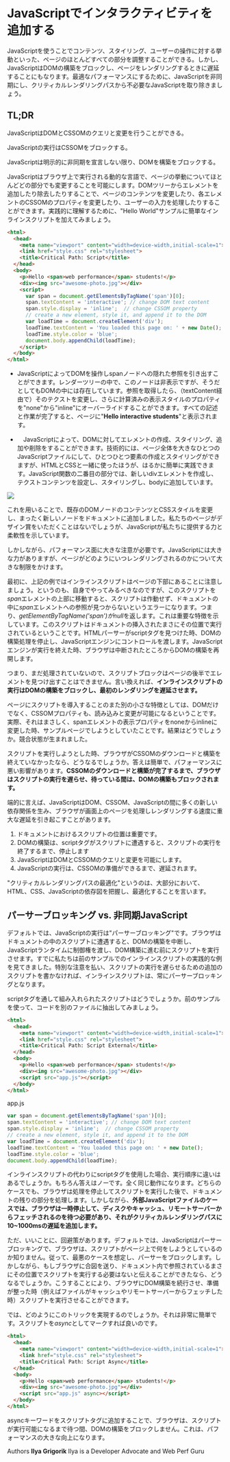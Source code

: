 # JavaScriptでインタラクティビティを追加する
JavaScriptを使うことでコンテンツ、スタイリング、ユーザーの操作に対する挙動といった、ページのほとんどすべての部分を調整することができる。しかし、JavaScriptはDOMの構築をブロックし、ページをレンダリングするときに遅延することにもなります。最適なパフォーマンスにするために、JavaScriptを非同期にし、クリティカルレンダリングパスから不必要なJavaScriptを取り除きましょう。

## TL;DR

JavaScriptはDOMとCSSOMのクエリと変更を行うことができる。

JavaScriptの実行はCSSOMをブロックする。

JavaScriptは明示的に非同期を宣言しない限り、DOMを構築をブロックする。

JavaScriptはブラウザ上で実行される動的な言語で、ページの挙動についてほとんどどの部分でも変更することを可能にします。DOMツリーからエレメントを追加したり除去したりすることで、ページのコンテンツを変更したり、各エレメントのCSSOMのプロパティを変更したり、ユーザーの入力を処理したりすることができます。実践的に理解するために、"Hello World"サンプルに簡単なインラインスクリプトを加えてみましょう。

```html
<html>
  <head>
    <meta name="viewport" content="width=device-width,initial-scale=1">
    <link href="style.css" rel="stylesheet">
    <title>Critical Path: Script</title>
  </head>
  <body>
    <p>Hello <span>web performance</span> students!</p>
    <div><img src="awesome-photo.jpg"></div>
    <script>
      var span = document.getElementsByTagName('span')[0];
      span.textContent = 'interactive'; // change DOM text content
      span.style.display = 'inline';  // change CSSOM property
      // create a new element, style it, and append it to the DOM
      var loadTime = document.createElement('div');
      loadTime.textContent = 'You loaded this page on: ' + new Date();
      loadTime.style.color = 'blue';
      document.body.appendChild(loadTime);
    </script>
  </body>
</html>
```

- JavaScriptによってDOMを操作しspanノードへの隠れた参照を引き出すことができます。レンダーツリーの中で、このノードは非表示ですが、そうだとしてもDOMの中には存在しています。参照を取得したら、（textContent経由で）そのテクストを変更し、さらに計算済みの表示スタイルのプロパティを"none"から"inline"にオーバーライドすることができます。すべての記述と作業が完了すると、ページに"**Hello interactive students**"と表示されます。

- 　JavaScriptによって、DOMに対してエレメントの作成、スタイリング、追加や削除をすることができます。技術的には、ページ全体を大きなひとつのJavaScriptファイルにして、ひとつひとつ要素の作成とスタイリングができますが、HTMLとCSSと一緒に使ったほうが、はるかに簡単に実践できます。JavaScript関数の二番目の部分では、新しいdivエレメントを作成し、テクストコンテンツを設定し、スタイリングし、bodyに追加しています。

![](https://developers.google.com/web/fundamentals/performance/critical-rendering-path/images/device-js-small.png)

これを用いることで、既存のDOMノードのコンテンツとCSSスタイルを変更し、まったく新しいノードをドキュメントに追加しました。私たちのページがデザイン賞をいただくことはないでしょうが、JavaScriptが私たちに提供する力と柔軟性を示しています。

しかしながら、パフォーマンス面に大きな注意が必要です。JavaScriptには大きな力がありますが、ページがどのようにいつレンダリングされるのかについて大きな制限をかけます。

最初に、上記の例ではインラインスクリプトはページの下部にあることに注意しましょう。というのも、自身でやってみるべきなのですが、このスクリプトを*span*エレメントの上部に移動すると、スクリプトは作動せず、ドキュメントの中に*span*エレメントへの参照が見つからないというエラーになります。つまり、*getElementByTagName('span')*が*null*を返します。これは重要な特徴を示しています。このスクリプトはドキュメントの挿入されたまさにその位置で実行されているということです。HTMLパーサーがscriptタグを見つけた時、DOMの構築処理を停止し、JavaScriptエンジンにコントロールを渡します。JavaScriptエンジンが実行を終えた時、ブラウザは中断されたところからDOMの構築を再開します。

つまり、まだ処理されていないので、スクリプトブロックはページの後半でエレメントを見つけ出すことはできません。言い換えれば、**インラインスクリプトの実行はDOMの構築をブロックし、最初のレンダリングを遅延させます。**

ページにスクリプトを導入することのまた別の小さな特徴としては、DOMだけでなく、CSSOMプロパティも、読み込みと変更が可能になるということです。実際、それはまさしく、spanエレメントの表示プロパティをnoneからinlineに変更した時、サンプルページでしようとしていたことです。結果はどうでしょうか。競合状態が生まれました。

スクリプトを実行しようとした時、ブラウザがCSSOMのダウンロードと構築を終えていなかったなら、どうなるでしょうか。答えは簡単で、パフォーマンスに悪い影響があります。**CSSOMのダウンロードと構築が完了するまで、ブラウザはスクリプトの実行を遅らせ、待っている間は、DOMの構築もブロックされます。**

端的に言えば、JavaScriptはDOM、CSSOM、JavaScriptの間に多くの新しい依存関係を生み、ブラウザが画面上のページを処理しレンダリングする速度に重大な遅延を引き起こすことがあります。

1. ドキュメントにおけるスクリプトの位置は重要です。
2. DOMの構築は、scriptタグがスクリプトに遭遇すると、スクリプトの実行を終了するまで、停止します
3. JavaScriptはDOMとCSSOMのクエリと変更を可能にします。
4. JavaScriptの実行は、CSSOMの準備ができるまで、遅延されます。

"クリティカルレンダリングパスの最適化"というのは、大部分において、HTML、CSS、JavaScriptの依存図を把握し、最適化することを言います。

## パーサーブロッキング vs. 非同期JavaScript

デフォルトでは、JavaScriptの実行は"パーサーブロッキング"です。ブラウザはドキュメントの中のスクリプトに遭遇すると、DOMの構築を中断し、JavaScriptランタイムに制御権を渡し、DOM構築に進む前にスクリプトを実行させます。すでに私たちは前のサンプルでのインラインスクリプトの実践的な例を見てきました。特別な注意を払い、スクリプトの実行を遅らせるための追加のスクリプトを書かなければ、インラインスクリプトは、常にパーサーブロッキングとなります。

scriptタグを通して組み入れられたスクリプトはどうでしょうか。前のサンプルを使って、コードを別のファイルに抽出してみましょう。

```html
<html>
  <head>
    <meta name="viewport" content="width=device-width,initial-scale=1">
    <link href="style.css" rel="stylesheet">
    <title>Critical Path: Script External</title>
  </head>
  <body>
    <p>Hello <span>web performance</span> students!</p>
    <div><img src="awesome-photo.jpg"></div>
    <script src="app.js"></script>
  </body>
</html>
```

app.js

```javascript
var span = document.getElementsByTagName('span')[0];
span.textContent = 'interactive'; // change DOM text content
span.style.display = 'inline';  // change CSSOM property
// create a new element, style it, and append it to the DOM
var loadTime = document.createElement('div');
loadTime.textContent = 'You loaded this page on: ' + new Date();
loadTime.style.color = 'blue';
document.body.appendChild(loadTime);
```

インラインスクリプトの代わりにscriptタグを使用した場合、実行順序に違いはあるでしょうか。もちろん答えはノーです。全く同じ動作になります。どちらのケースでも、ブラウザは処理を停止してスクリプトを実行した後で、ドキュメントの残りの部分を処理します。しかしながら、**外部JavaScriptファイルのケースでは、ブラウザは一時停止して、ディスクやキャッシュ、リモートサーバーからフェッチされるのを待つ必要があり、それがクリティカルレンダリングパスに10~1000msの遅延を追加します。**

ただ、いいことに、回避策があります。デフォルトでは、JavaScriptはパーサーブロッキングで、ブラウザは、スクリプトがページ上で何をしようとしているのか知りません。従って、最悪のケースを想定し、パーサーをブロックします。しかしながら、もしブラウザに合図を送り、ドキュメント内で参照されているまさにその位置でスクリプトを実行する必要はないと伝えることができたなら、どうなるでしょうか。こうすることにより、ブラウザにDOM構築を続行させ、準備が整った時（例えばファイルがキャッシュやリモートサーバーからフェッチした時）スクリプトを実行させることができます。

では、どのようにこのトリックを実現するのでしょうか。それは非常に簡単です。スクリプトを*async*としてマークすれば良いのです。

```html
<html>
  <head>
    <meta name="viewport" content="width=device-width,initial-scale=1">
    <link href="style.css" rel="stylesheet">
    <title>Critical Path: Script Async</title>
  </head>
  <body>
    <p>Hello <span>web performance</span> students!</p>
    <div><img src="awesome-photo.jpg"></div>
    <script src="app.js" async></script>
  </body>
</html>
```
asyncキーワードをスクリプトタグに追加することで、ブラウザは、スクリプトが実行可能になるまで待つ間、DOMの構築をブロックしません。これは、パフォーマンスの大きな向上になります。

Authors
**Ilya Grigorik**
Ilya is a Developer Advocate and Web Perf Guru
